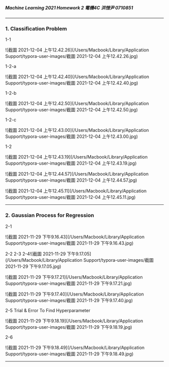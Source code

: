 ##### Machine Learning 2021  	Homework 2 	電機4C 洪愷尹 0710851

---

### 1. Classification Problem

1-1

![截圖 2021-12-04 上午12.42.26](/Users/Macbook/Library/Application Support/typora-user-images/截圖 2021-12-04 上午12.42.26.jpg)

1-2-a

![截圖 2021-12-04 上午12.42.40](/Users/Macbook/Library/Application Support/typora-user-images/截圖 2021-12-04 上午12.42.40.jpg)

1-2-b

![截圖 2021-12-04 上午12.42.50](/Users/Macbook/Library/Application Support/typora-user-images/截圖 2021-12-04 上午12.42.50.jpg)

1-2-c

![截圖 2021-12-04 上午12.43.00](/Users/Macbook/Library/Application Support/typora-user-images/截圖 2021-12-04 上午12.43.00.jpg)

1-2 

![截圖 2021-12-04 上午12.43.19](/Users/Macbook/Library/Application Support/typora-user-images/截圖 2021-12-04 上午12.43.19.jpg)

![截圖 2021-12-04 上午12.44.57](/Users/Macbook/Library/Application Support/typora-user-images/截圖 2021-12-04 上午12.44.57.jpg)

![截圖 2021-12-04 上午12.45.11](/Users/Macbook/Library/Application Support/typora-user-images/截圖 2021-12-04 上午12.45.11.jpg)

---

### 2. Gaussian Process for Regression

2-1

![截圖 2021-11-29 下午9.16.43](/Users/Macbook/Library/Application Support/typora-user-images/截圖 2021-11-29 下午9.16.43.jpg)

2-2 2-3 2-4![截圖 2021-11-29 下午9.17.05](/Users/Macbook/Library/Application Support/typora-user-images/截圖 2021-11-29 下午9.17.05.jpg)

![截圖 2021-11-29 下午9.17.21](/Users/Macbook/Library/Application Support/typora-user-images/截圖 2021-11-29 下午9.17.21.jpg)

![截圖 2021-11-29 下午9.17.40](/Users/Macbook/Library/Application Support/typora-user-images/截圖 2021-11-29 下午9.17.40.jpg)

2-5 Trial & Error To Find Hyperparameter

![截圖 2021-11-29 下午9.18.19](/Users/Macbook/Library/Application Support/typora-user-images/截圖 2021-11-29 下午9.18.19.jpg)

2-6

![截圖 2021-11-29 下午9.18.49](/Users/Macbook/Library/Application Support/typora-user-images/截圖 2021-11-29 下午9.18.49.jpg)

---

